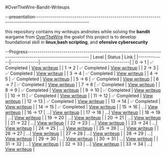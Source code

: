 #OverTheWire-Bandit-Writeups


--presentation---------------------------------------------------------------------------------------------------------

this repository contains my writeups andnotes while solving the **bandit** wargame from [OverTheWire](https://overthewire.org/wargames/bandit/) the goalof this project is to develop foundational skill in **linux**,**bash scripting**, and **ofensive cybersecurity**

--Progress-------------------------------------------------------------------------------------------------------------
| Level       | Status       | Link                                        |
|-------------|--------------|---------------------------------------------|
| 0 → 1       | ✅ Completed | [View writeup](./levels/Level-0-to-1.md)    |
| 1 → 2       | ✅ Completed | [View writeup](./levels/Level-1-to-2.md)    |
| 2 → 3       | ✅ Completed | [View writeup](./levels/Level-2-to-3.md)    |
| 3 → 4       | ✅ Completed | [View writeup](./levels/Level-3-to-4.md)    |
| 4 → 5       | ✅ Completed | [View writeup](./levels/Level-4-to-5.md)    |
| 5 → 6       | ✅ Completed | [View writeup](./levels/Level-5-to-6.md)    |
| 6 → 7       | ✅ Completed | [View writeup](./levels/Level-6-to-7.md)    |
| 7 → 8       | ✅ Completed | [View writeup](./levels/Level-7-to-8.md)    |
| 8 → 9       | ✅ Completed | [View writeup](./levels/Level-8-to-9.md)    |
| 9 → 10      | ✅ Completed | [View writeup](./levels/Level-9-to-10.md)   |
| 10 → 11     | ✅ Completed | [View writeup](./levels/Level-10-to-11.md)  |
| 11 → 12     | ✅ Completed | [View writeup](./levels/Level-11-to-12.md)  |
| 12 → 13     | ✅ Completed | [View writeup](./levels/Level-12-to-13.md)  |
| 13 → 14     | ✅ Completed | [View writeup](./levels/Level-13-to-14.md)  |
| 14 → 15     | ✅ Completed | [View writeup](./levels/Level-14-to-15.md)  |
| 15 → 16     |           ...| [View writeup](./levels/Level-15-to-16.md)  |
| 16 → 17     |           ...| [View writeup](./levels/Level-16-to-17.md)  |
| 17 → 18     |           ...| [View writeup](./levels/Level-17-to-18.md)  |
| 18 → 19     |           ...| [View writeup](./levels/Level-18-to-19.md)  |
| 19 → 20     |           ...| [View writeup](./levels/Level-19-to-20.md)  |
| 20 → 21     |           ...| [View writeup](./levels/Level-20-to-21.md)  |
| 21 → 22     |           ...| [View writeup](./levels/Level-21-to-22.md)  |
| 22 → 23     |           ...| [View writeup](./levels/Level-22-to-23.md)  |
| 23 → 24     |           ...| [View writeup](./levels/Level-23-to-24.md)  |
| 24 → 25     |           ...| [View writeup](./levels/Level-24-to-25.md)  |
| 25 → 26     |           ...| [View writeup](./levels/Level-25-to-26.md)  |
| 26 → 27     |           ...| [View writeup](./levels/Level-26-to-27.md)  |
| 27 → 28     |           ...| [View writeup](./levels/Level-27-to-28.md)  |
| 28 → 29     |           ...| [View writeup](./levels/Level-28-to-29.md)  |
| 29 → 30     |           ...| [View writeup](./levels/Level-29-to-30.md)  |
| 30 → 31     |           ...| [View writeup](./levels/Level-30-to-31.md)  |
| 31 → 32     |           ...| [View writeup](./levels/Level-31-to-32.md)  |
| 32 → 33     |           ...| [View writeup](./levels/Level-32-to-33.md)  |
| 33 → 34     |           ...| [View writeup](./levels/Level-33-to-34.md)  |

